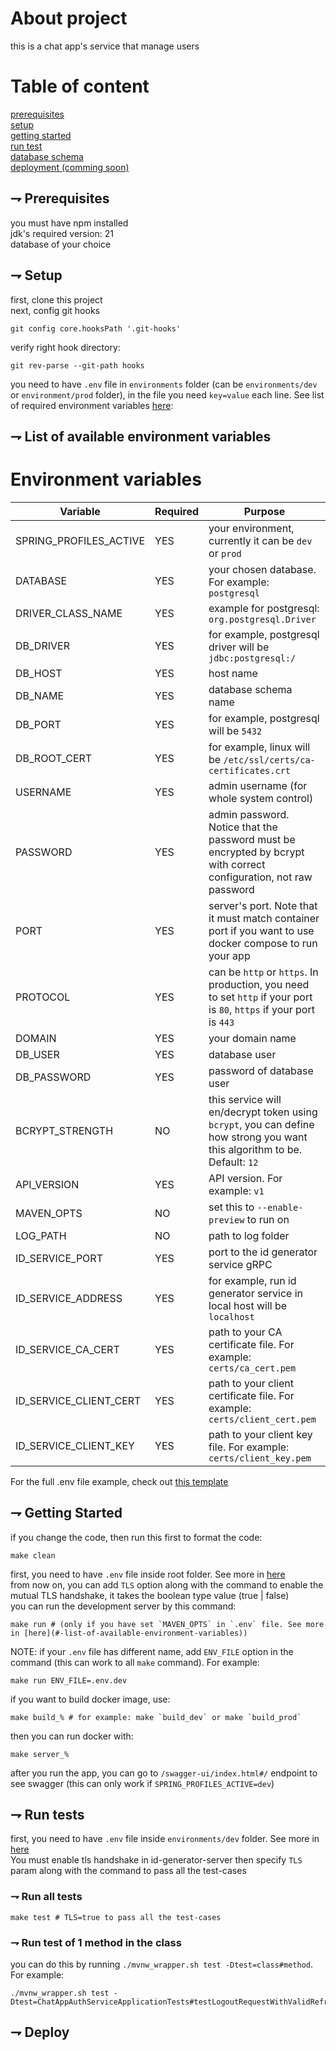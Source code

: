 # About project

this is a chat app's service that manage users

# Table of content

[prerequisites](#-prerequisites)<br>
[setup](#-setup)<br>
[getting started](#-getting-started)<br>
[run test](#-run-test)<br>
[database schema](#-database-schema)<br>
[deployment (comming soon)](#-deploy)<br>

## ⇁ Prerequisites

you must have npm installed<br>
jdk's required version: 21<br>
database of your choice<br>

## ⇁ Setup

first, clone this project<br>
next, config git hooks<br>

```shell
git config core.hooksPath '.git-hooks'
```

verify right hook directory:

```shell
git rev-parse --git-path hooks
```

you need to have `.env` file in `environments` folder (can
be `environments/dev` or `environment/prod` folder), in the file you
need `key=value` each line. See list of required environment
variables [here](#-list-of-available-environment-variables):<br>

## ⇁ List of available environment variables

# Environment variables

| Variable                         | Required | Purpose                                                                                                                   |
| -------------------------------- | -------- | ------------------------------------------------------------------------------------------------------------------------- |
| SPRING_PROFILES_ACTIVE           | YES      | your environment, currently it can be `dev` or `prod`                                                                     |
| DATABASE                         | YES      | your chosen database. For example: `postgresql`                                                                           |
| DRIVER_CLASS_NAME                | YES      | example for postgresql: `org.postgresql.Driver`                                                                           |
| DB_DRIVER                        | YES      | for example, postgresql driver will be `jdbc:postgresql:/`                                                                |
| DB_HOST                          | YES      | host name                                                                                                                 |
| DB_NAME                          | YES      | database schema name                                                                                                      |
| DB_PORT                          | YES      | for example, postgresql will be `5432`                                                                                    |
| DB_ROOT_CERT                     | YES      | for example, linux will be `/etc/ssl/certs/ca-certificates.crt`                                                           |
| USERNAME                         | YES      | admin username (for whole system control)                                                                                 |
| PASSWORD                         | YES      | admin password. Notice that the password must be encrypted by bcrypt with correct configuration, not raw password         |
| PORT                             | YES      | server's port. Note that it must match container port if you want to use docker compose to run your app                   |
| PROTOCOL                         | YES      | can be `http` or `https`. In production, you need to set `http` if your port is `80`, `https` if your port is `443`       |
| DOMAIN                           | YES      | your domain name                                                                                                          |
| DB_USER                          | YES      | database user                                                                                                             |
| DB_PASSWORD                      | YES      | password of database user                                                                                                 |
| BCRYPT_STRENGTH                  | NO       | this service will en/decrypt token using `bcrypt`, you can define how strong you want this algorithm to be. Default: `12` |
| API_VERSION                      | YES      | API version. For example: `v1`                                                                                            |
| MAVEN_OPTS                       | NO       | set this to `--enable-preview` to run on                                                                                  |
| LOG_PATH                         | NO       | path to log folder                                                                                                        |
| ID_SERVICE_PORT        | YES      | port to the id generator service gRPC                                                                                     |
| ID_SERVICE_ADDRESS     | YES      | for example, run id generator service in local host will be `localhost`                                                   |
| ID_SERVICE_CA_CERT     | YES      | path to your CA certificate file. For example: `certs/ca_cert.pem`                                                        |
| ID_SERVICE_CLIENT_CERT | YES      | path to your client certificate file. For example: `certs/client_cert.pem`                                                |
| ID_SERVICE_CLIENT_KEY  | YES      | path to your client key file. For example: `certs/client_key.pem`                                                         |

For the full .env file example, check
out [this template](./templates/.env.template)

## ⇁ Getting Started

if you change the code, then run this first to format the code:

```shell
make clean
```

first, you need to have `.env` file inside root folder. See more
in [here](#-list-of-available-environment-variables)<br>
from now on, you can add `TLS` option along with the command to enable the mutual TLS handshake, it takes the boolean type value (true | false)<br>
you can run the development server by this command:


```shell
make run # (only if you have set `MAVEN_OPTS` in `.env` file. See more in [here](#-list-of-available-environment-variables))
```
NOTE: if your `.env` file has different name, add `ENV_FILE` option in the command (this can work to all `make` command). For example:
```shell
make run ENV_FILE=.env.dev
```

if you want to build docker image, use:
```shell
make build_% # for example: make `build_dev` or make `build_prod`
```

then you can run docker with:
```shell
make server_%
```

after you run the app, you can go to `/swagger-ui/index.html#/` endpoint to see
swagger (this can only work if `SPRING_PROFILES_ACTIVE=dev`)

## ⇁ Run tests

first, you need to have `.env` file inside `environments/dev` folder. See more
in [here](#-list-of-available-environment-variables)<br>
You must enable tls handshake in id-generator-server then specify `TLS` param along with the command to pass all the test-cases 

### ⇁ Run all tests

```shell
make test # TLS=true to pass all the test-cases
```

### ⇁ Run test of 1 method in the class

you can do this by running `./mvnw_wrapper.sh test -Dtest=class#method`. For
example:

```shell
./mvnw_wrapper.sh test -Dtest=ChatAppAuthServiceApplicationTests#testLogoutRequestWithValidRefreshTokenShouldGet200OkAndCannotReuseRT
```

## ⇁ Deploy